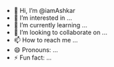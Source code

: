 - 👋 Hi, I’m @iamAshkar
- 👀 I’m interested in ...
- 🌱 I’m currently learning ...
- 💞️ I’m looking to collaborate on ...
- 📫 How to reach me ...
- 😄 Pronouns: ...
- ⚡ Fun fact: ...

<!---
iamAshkar/iamAshkar is a ✨ special ✨ repository because its `README.md` (this file) appears on your GitHub profile.
You can click the Preview link to take a look at your changes.
--->

